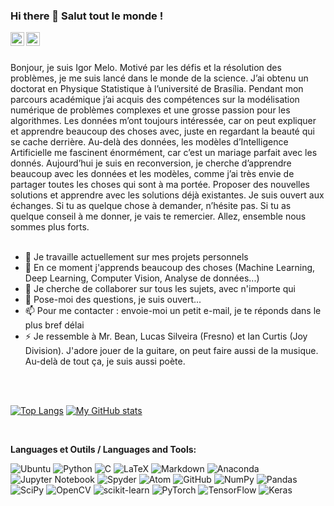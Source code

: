 ### Hi there 👋 Salut tout le monde !

<a target="_blank" href="https://www.linkedin.com/in/igor-melo-s/">
  <img align="left" alt="LinkdeIN" width="22px" src="https://cdn.jsdelivr.net/npm/simple-icons@v3/icons/linkedin.svg" />
 </a>
 <a target="_blank" href="mailto:melo.igor@protonmail.com">
  <img align="left" alt="Gmail" width="22px" src="https://symbols.getvecta.com/stencil_92/49_protonmail.3d147d5263.svg" />
 </a>
 </br>
 </br>

Bonjour, je suis Igor Melo. Motivé par les défis et la résolution des problèmes, je me suis lancé dans le monde de la science. J’ai obtenu un doctorat en Physique Statistique à l’université de Brasília. Pendant mon parcours académique j’ai acquis des compétences sur la modélisation numérique de problèmes complexes et une grosse passion pour les algorithmes. Les données m’ont toujours intéressée, car on peut expliquer et apprendre beaucoup des choses avec, juste en regardant la beauté qui se cache derrière. Au-delà des données, les modèles d’Intelligence Artificielle me fascinent énormément, car c’est un mariage parfait avec les donnés. Aujourd’hui je suis en reconversion, je cherche d’apprendre beaucoup avec les données et les modèles, comme j’ai très envie de partager toutes les choses qui sont à ma portée. Proposer des nouvelles solutions et apprendre avec les solutions déjà existantes. Je suis ouvert aux échanges. Si tu as quelque chose à demander, n’hésite pas. Si tu as quelque conseil à me donner, je vais te remercier. Allez, ensemble nous sommes plus forts.
 </br>
 </br>

- 🔭 Je travaille actuellement sur mes projets personnels
- 🌱 En ce moment j'apprends beaucoup des choses (Machine Learning, Deep Learning, Computer Vision, Analyse de données...)
- 👯 Je cherche de collaborer sur tous les sujets, avec n'importe qui
- 💬 Pose-moi des questions, je suis ouvert...
- 📫 Pour me contacter : envoie-moi un petit e-mail, je te réponds dans le plus bref délai
- ⚡ Je ressemble à Mr. Bean, Lucas Silveira (Fresno) et Ian Curtis (Joy Division). J'adore jouer de la guitare, on peut faire aussi de la musique. Au-delà de tout ça, je suis aussi poète.

</br>
</br>

[![Top Langs](https://github-readme-stats.vercel.app/api/top-langs/?username=IgorMeloS&layout=compact&langs_count=20)](https://github.com/IgorMeloS/github-readme-stats)
[![My GitHub stats](https://github-readme-stats.vercel.app/api?username=IgorMeloS)](https://github.com/IgorMeloS/github-readme-stats)

 </br>
 
 **Languages et Outils / Languages and Tools:**  

<!-- Badhges from https://github.com/Ileriayo/markdown-badges -->
![Ubuntu](https://img.shields.io/badge/Ubuntu-E95420?style=for-the-badge&logo=ubuntu&logoColor=white)
![Python](https://img.shields.io/badge/python-3670A0?style=for-the-badge&logo=python&logoColor=ffdd54)
![C](https://img.shields.io/badge/c-%2300599C.svg?style=for-the-badge&logo=c&logoColor=white)
![LaTeX](https://img.shields.io/badge/latex-%23008080.svg?style=for-the-badge&logo=latex&logoColor=white)
![Markdown](https://img.shields.io/badge/markdown-%23000000.svg?style=for-the-badge&logo=markdown&logoColor=white)
![Anaconda](https://img.shields.io/badge/Anaconda-%2344A833.svg?style=for-the-badge&logo=anaconda&logoColor=white)
![Jupyter Notebook](https://img.shields.io/badge/jupyter-%23FA0F00.svg?style=for-the-badge&logo=jupyter&logoColor=white)
![Spyder](https://img.shields.io/badge/Spyder-838485?style=for-the-badge&logo=spyder%20ide&logoColor=maroon)
![Atom](https://img.shields.io/badge/Atom-%2366595C.svg?style=for-the-badge&logo=atom&logoColor=white)
![GitHub](https://img.shields.io/badge/github-%23121011.svg?style=for-the-badge&logo=github&logoColor=white)
![NumPy](https://img.shields.io/badge/numpy-%23013243.svg?style=for-the-badge&logo=numpy&logoColor=white)
![Pandas](https://img.shields.io/badge/pandas-%23150458.svg?style=for-the-badge&logo=pandas&logoColor=white)
![SciPy](https://img.shields.io/badge/SciPy-%230C55A5.svg?style=for-the-badge&logo=scipy&logoColor=%white)
![OpenCV](https://img.shields.io/badge/opencv-%23white.svg?style=for-the-badge&logo=opencv&logoColor=white)
![scikit-learn](https://img.shields.io/badge/scikit--learn-%23F7931E.svg?style=for-the-badge&logo=scikit-learn&logoColor=white)
![PyTorch](https://img.shields.io/badge/PyTorch-%23EE4C2C.svg?style=for-the-badge&logo=PyTorch&logoColor=white)
![TensorFlow](https://img.shields.io/badge/TensorFlow-%23FF6F00.svg?style=for-the-badge&logo=TensorFlow&logoColor=white)
![Keras](https://img.shields.io/badge/Keras-%23D00000.svg?style=for-the-badge&logo=Keras&logoColor=white)




<!--
**IgorMeloS/IgorMeloS** is a ✨ _special_ ✨ repository because its `README.md` (this file) appears on your GitHub profile.
-->





<!--
**IgorMeloS/IgorMeloS** is a ✨ _special_ ✨ repository because its `README.md` (this file) appears on your GitHub profile.

Here are some ideas to get you started:

- 🔭 I’m currently working on ... ok
- 🌱 I’m currently learning ...
- 👯 I’m looking to collaborate on ...
- 🤔 I’m looking for help with ...
- 💬 Ask me about ...
- 📫 How to reach me: ...
- 😄 Pronouns: ...
- ⚡ Fun fact: ...
-->
